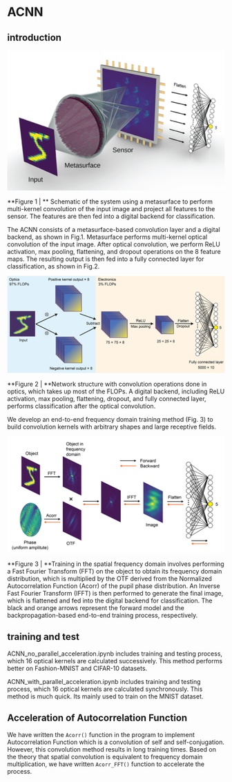 # ACNN

## introduction

![pic1](./\pic\pic1.png)

**Figure 1 |  ** Schematic of the system using a metasurface to perform multi-kernel convolution of the input image and project all features to the sensor. The features are then fed into a digital backend for classification.

The ACNN consists of a metasurface-based convolution layer and a digital backend, as shown in Fig.1. Metasurface performs multi-kernel optical convolution of the input image. After optical convolution, we perform ReLU activation, max pooling, flattening, and dropout operations on the 8 feature maps. The resulting output is then fed into a fully connected layer for classification, as shown in Fig.2.

![pic2](./\pic\pic2.png)

**Figure 2 |  **Network structure with convolution operations done in optics, which takes up most of the FLOPs. A digital backend, including ReLU activation, max pooling, flattening, dropout, and fully connected layer, performs classification after the optical convolution.

We develop an end-to-end frequency domain training method (Fig. 3) to build convolution kernels with arbitrary shapes and large receptive fields.

![pic3](./\pic\pic3.png)

**Figure 3 |  **Training in the spatial frequency domain involves performing a Fast Fourier Transform (FFT) on the object to obtain its frequency domain distribution, which is multiplied by the OTF derived from the Normalized Autocorrelation Function (Acorr) of the pupil phase distribution. An Inverse Fast Fourier Transform (IFFT) is then performed to generate the final image, which is flattened and fed into the digital backend for classification. The black and orange arrows represent the forward model and the backpropagation-based end-to-end training process, respectively.

## training and test

ACNN_no_parallel_acceleration.ipynb includes training and testing process, which 16 optical kernels are calculated successively. This method performs better on Fashion-MNIST and CIFAR-10 datasets.

ACNN_with_parallel_acceleration.ipynb includes training and testing process, which 16 optical kernels are calculated synchronously. This method is much quick. Its mainly used to train on the MNIST dataset.

## Acceleration of Autocorrelation Function 

We have written the `Acorr()`  function in the program to implement Autocorrelation Function which is a convolution of self and self-conjugation. However, this convolution method results in long training times. Based on the theory that spatial convolution is equivalent to frequency domain multiplication, we have written `Acorr_FFT()` function to accelerate the process.

